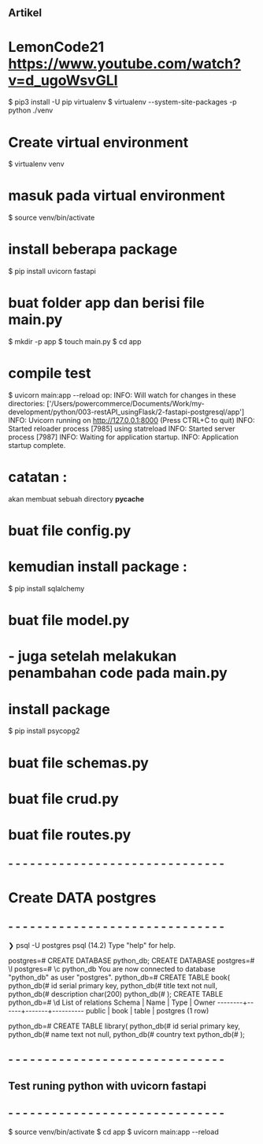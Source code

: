 ## Artikel
# LemonCode21 https://www.youtube.com/watch?v=d_ugoWsvGLI

$ pip3 install -U pip virtualenv
$ virtualenv --system-site-packages -p python ./venv

# Create virtual environment
$ virtualenv venv

# masuk pada virtual environment
$ source venv/bin/activate

# install beberapa package
$ pip install uvicorn fastapi

# buat folder app dan berisi file main.py
$ mkdir -p app
$ touch main.py
$ cd app

# compile test
$ uvicorn main:app --reload
op:
INFO:     Will watch for changes in these directories: ['/Users/powercommerce/Documents/Work/my-development/python/003-restAPI_usingFlask/2-fastapi-postgresql/app']
INFO:     Uvicorn running on http://127.0.0.1:8000 (Press CTRL+C to quit)
INFO:     Started reloader process [7985] using statreload
INFO:     Started server process [7987]
INFO:     Waiting for application startup.
INFO:     Application startup complete.

# catatan :
akan membuat sebuah directory __pycache__


# buat file config.py
# kemudian install package :
$ pip install sqlalchemy

# buat file model.py
# - juga setelah melakukan penambahan code pada main.py
# install package 
$ pip install psycopg2

# buat file schemas.py

# buat file crud.py

# buat file routes.py


## - - - - - - - - - - - - - - - - - - - - - - - - - - - - - -
# Create DATA postgres
## - - - - - - - - - - - - - - - - - - - - - - - - - - - - - -

❯ psql -U postgres
psql (14.2)
Type "help" for help.

postgres=# CREATE DATABASE python_db;
CREATE DATABASE
postgres=# \l
postgres=# \c python_db
You are now connected to database "python_db" as user "postgres".
python_db=# CREATE TABLE book(
python_db(# id serial primary key,
python_db(# title text not null,
python_db(# description char(200)
python_db(# );
CREATE TABLE
python_db=# \d
        List of relations
 Schema | Name | Type  |  Owner
--------+------+-------+----------
 public | book | table | postgres
(1 row)

python_db=# CREATE TABLE library(
python_db(# id serial primary key,
python_db(# name text not null,
python_db(# country text
python_db(# );


## - - - - - - - - - - - - - - - - - - - - - - - - - - - - - -
## Test runing python with uvicorn fastapi
## - - - - - - - - - - - - - - - - - - - - - - - - - - - - - -
$ source venv/bin/activate
$ cd app
$ uvicorn main:app --reload